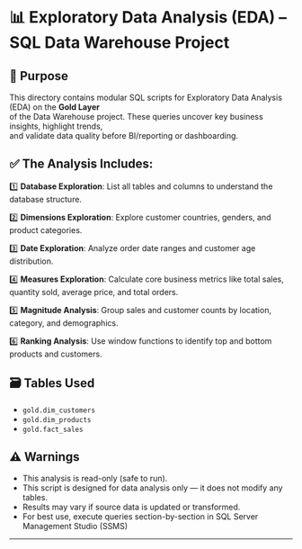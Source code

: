 # 📊 Exploratory Data Analysis (EDA) – SQL Data Warehouse Project

## 📌 Purpose
This directory contains modular SQL scripts for Exploratory Data Analysis (EDA) on the **Gold Layer**  
of the Data Warehouse project. These queries uncover key business insights, highlight trends,  
and validate data quality before BI/reporting or dashboarding.

## ✅ The Analysis Includes:
1️⃣ **Database Exploration**: List all tables and columns to understand the database structure.

2️⃣ **Dimensions Exploration**: Explore customer countries, genders, and product categories.

3️⃣ **Date Exploration**: Analyze order date ranges and customer age distribution.

4️⃣ **Measures Exploration**: Calculate core business metrics like total sales, quantity sold, average price, and total orders.

5️⃣ **Magnitude Analysis**: Group sales and customer counts by location, category, and demographics.

6️⃣ **Ranking Analysis**: Use window functions to identify top and bottom products and customers.

## 🗃️ Tables Used
- `gold.dim_customers`
- `gold.dim_products`  
- `gold.fact_sales`  

## ⚠️ Warnings
- This analysis is read-only (safe to run).  
- This script is designed for data analysis only — it does not modify any tables.  
- Results may vary if source data is updated or transformed.  
- For best use, execute queries section-by-section in SQL Server Management Studio (SSMS)

---
